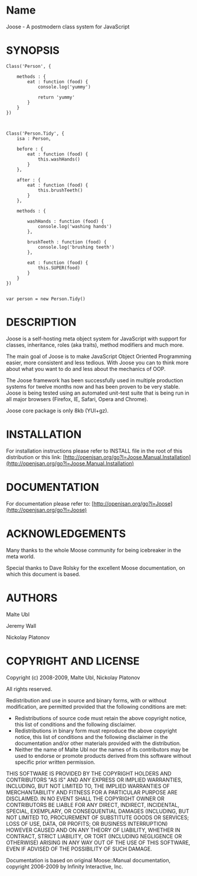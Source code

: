 Name
====

Joose - A postmodern class system for JavaScript


SYNOPSIS
========

    Class('Person', {
        
        methods : {
            eat : function (food) {
                console.log('yummy')
                
                return 'yummy'
            }
        }
    })


    
    Class('Person.Tidy', {
        isa : Person,
        
        before : {
            eat : function (food) {
                this.washHands()
            }
        },
        
        after : {
            eat : function (food) {
                this.brushTeeth()
            }
        },
        
        methods : {
        
            washHands : function (food) {
                console.log('washing hands')
            },
            
            brushTeeth : function (food) {
                console.log('brushing teeth')
            },
            
            eat : function (food) {
                this.SUPER(food)
            }
        }
    })
    
    
    var person = new Person.Tidy()


DESCRIPTION
===========

Joose is a self-hosting meta object system for JavaScript with support for classes, inheritance, roles (aka traits), method modifiers and much more.

The main goal of Joose is to make JavaScript Object Oriented Programming easier, more consistent and less tedious. With Joose you can to think more about what you want to do and less about the mechanics of OOP.

The Joose framework has been successfully used in multiple production systems for twelve months now and has been proven to be very stable. 
Joose is being tested using an automated unit-test suite that is being run in all major browsers (Firefox, IE, Safari, Opera and Chrome).

Joose core package is only 8kb (YUI+gz).


INSTALLATION
============

For installation instructions please refer to INSTALL file in the root of this distribution or this link:
[http://openjsan.org/go?l=Joose.Manual.Installation](http://openjsan.org/go?l=Joose.Manual.Installation)

DOCUMENTATION
=============

For documentation please refer to: 
[http://openjsan.org/go?l=Joose](http://openjsan.org/go?l=Joose)


ACKNOWLEDGEMENTS
================

Many thanks to the whole Moose community for being icebreaker in the meta world. 

Special thanks to Dave Rolsky for the excellent Moose documentation, on which this document is based.


AUTHORS
=======

Malte Ubl 

Jeremy Wall

Nickolay Platonov



COPYRIGHT AND LICENSE
=====================

Copyright (c) 2008-2009, Malte Ubl, Nickolay Platonov

All rights reserved.

Redistribution and use in source and binary forms, with or without modification, are permitted provided that the following conditions are met:

* Redistributions of source code must retain the above copyright notice, this list of conditions and the following disclaimer.
* Redistributions in binary form must reproduce the above copyright notice, this list of conditions and the following disclaimer in the documentation and/or other materials provided with the distribution.
* Neither the name of Malte Ubl nor the names of its contributors may be used to endorse or promote products derived from this software without specific prior written permission. 

THIS SOFTWARE IS PROVIDED BY THE COPYRIGHT HOLDERS AND CONTRIBUTORS "AS IS" AND ANY EXPRESS OR IMPLIED WARRANTIES, INCLUDING, BUT NOT LIMITED TO, THE IMPLIED WARRANTIES OF MERCHANTABILITY AND FITNESS FOR A PARTICULAR PURPOSE ARE DISCLAIMED. IN NO EVENT SHALL THE COPYRIGHT OWNER OR CONTRIBUTORS BE LIABLE FOR ANY DIRECT, INDIRECT, INCIDENTAL, SPECIAL, EXEMPLARY, OR CONSEQUENTIAL DAMAGES (INCLUDING, BUT NOT LIMITED TO, PROCUREMENT OF SUBSTITUTE GOODS OR SERVICES; LOSS OF USE, DATA, OR PROFITS; OR BUSINESS INTERRUPTION) HOWEVER CAUSED AND ON ANY THEORY OF LIABILITY, WHETHER IN CONTRACT, STRICT LIABILITY, OR TORT (INCLUDING NEGLIGENCE OR OTHERWISE) ARISING IN ANY WAY OUT OF THE USE OF THIS SOFTWARE, EVEN IF ADVISED OF THE POSSIBILITY OF SUCH DAMAGE. 


Documentation is based on original Moose::Manual documentation, copyright 2006-2009 by Infinity Interactive, Inc.
